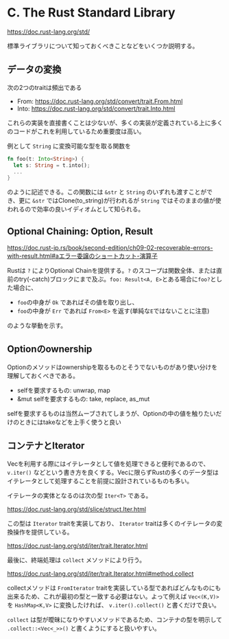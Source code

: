 # C. The Rust Standard Library

https://doc.rust-lang.org/std/

標準ライブラリについて知っておくべきことなどをいくつか説明する。


## データの変換

次の2つのtraitは頻出である

- From: https://doc.rust-lang.org/std/convert/trait.From.html
- Into: https://doc.rust-lang.org/std/convert/trait.Into.html

これらの実装を直接書くことは少ないが、多くの実装が定義されている上に多くのコードがこれを利用しているため重要度は高い。

例として `String` に変換可能な型を取る関数を

```rs
fn foo(t: Into<String>) {
  let s: String = t.into();
  ...
}
```

のように記述できる。この関数には `&str` と `String` のいずれも渡すことができ、更に `&str` ではClone(to_string)が行われるが `String` ではそのままの値が使われるので効率の良いイディオムとして知られる。


## Optional Chaining: Option, Result

https://doc.rust-jp.rs/book/second-edition/ch09-02-recoverable-errors-with-result.html#aエラー委譲のショートカット-演算子

Rustは `?` によりOptional Chainを提供する。`?` のスコープは関数全体、または直前のtry(-catch)ブロックにまで及ぶ。`foo: Result<A, E>`とある場合に`foo?`とした場合に、

- `foo`の中身が `Ok` であればその値を取り出し、
- `foo`の中身が `Err` であれば `From<E>` を返す(単純な`E`ではないことに注意)

のような挙動を示す。


## Optionのownership

Optionのメソッドはownershipを取るものとそうでないものがあり使い分けを理解しておくべきである。

- selfを要求するもの: unwrap, map
- &mut selfを要求するもの: take, replace, as_mut

selfを要求するものは当然ムーブされてしまうが、Optionの中の値を触りたいだけのときにはtakeなどを上手く使うと良い


## コンテナとIterator

Vecを利用する際にはイテレータとして値を処理できると便利であるので、 `v.iter()` などという書き方を良くする。Vecに限らずRustの多くのデータ型はイテレータとして処理することを前提に設計されているものも多い。

イテレータの実体となるのは次の型 `Iter<T>` である。

https://doc.rust-lang.org/std/slice/struct.Iter.html

この型は `Iterator` traitを実装しており、 `Iterator` traitは多くのイテレータの変換操作を提供している。

https://doc.rust-lang.org/std/iter/trait.Iterator.html

最後に、終端処理は `collect` メソッドにより行う。

https://doc.rust-lang.org/std/iter/trait.Iterator.html#method.collect

collectメソッドは `FromIterator` traitを実装している型であればどんなものにも出来るため、これが最初の型と一致する必要はない。よって例えば `Vec<(K,V)>` を `HashMap<K,V>` に変換したければ、 `v.iter().collect()` と書くだけで良い。

`collect` は型が曖昧になりやすいメソッドであるため、コンテナの型を明示して `.collect::<Vec<_>>()` と書くようにすると扱いやすい。

